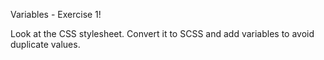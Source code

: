 

Variables - Exercise 1!

Look at the CSS stylesheet. Convert it to SCSS and add variables to avoid duplicate values.
